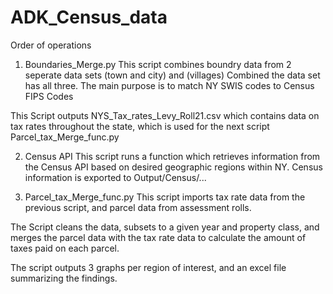 # ADK_Census_data
 
 Order of operations
1. Boundaries_Merge.py
This script combines boundry data from 2 seperate data sets (town and city) and (villages) Combined the data set has all three. The main purpose is to match NY SWIS codes to Census FIPS Codes

This Script outputs NYS_Tax_rates_Levy_Roll21.csv which contains data on tax rates throughout the state, which is used for the next script Parcel_tax_Merge_func.py

2. Census API
This script runs a function which retrieves information from the Census API based on desired geographic regions within NY.
Census information is exported to Output/Census/...



3. Parcel_tax_Merge_func.py
This script imports tax rate data from the previous script, and parcel data from assessment rolls. 

The Script cleans the data, subsets to a given year and property class, and merges the parcel data with the tax rate data to calculate the amount of taxes paid on each parcel. 

The script outputs 3 graphs per region of interest, and an excel file summarizing the findings. 